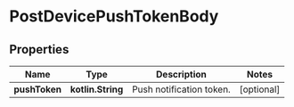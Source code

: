 
# PostDevicePushTokenBody

## Properties
Name | Type | Description | Notes
------------ | ------------- | ------------- | -------------
**pushToken** | **kotlin.String** | Push notification token. |  [optional]



